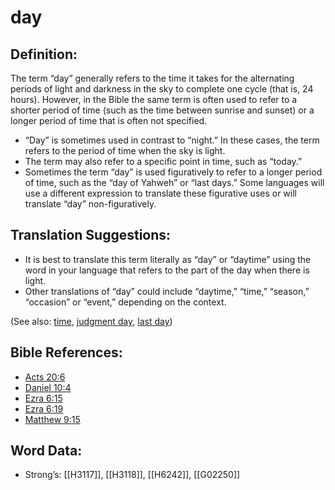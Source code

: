 # day

## Definition:

The term “day” generally refers to the time it takes for the alternating periods of light and darkness in the sky to complete one cycle (that is, 24 hours). However, in the Bible the same term is often used to refer to a shorter period of time (such as the time between sunrise and sunset) or a longer period of time that is often not specified.

* “Day” is sometimes used in contrast to “night.” In these cases, the term refers to the period of time when the sky is light.
* The term may also refer to a specific point in time, such as “today.”
* Sometimes the term “day” is used figuratively to refer to a longer period of time, such as the “day of Yahweh” or “last days.” Some languages will use a different expression to translate these figurative uses or will translate “day” non-figuratively.

## Translation Suggestions:

* It is best to translate this term literally as “day” or “daytime” using the word in your language that refers to the part of the day when there is light.
* Other translations of “day” could include “daytime,” “time,” “season,” “occasion” or “event,” depending on the context.

(See also: [time](../other/time.md), [judgment day](../kt/judgmentday.md), [last day](../kt/lastday.md))

## Bible References:

* [Acts 20:6](rc://en/tn/help/act/20/06)
* [Daniel 10:4](rc://en/tn/help/dan/10/04)
* [Ezra 6:15](rc://en/tn/help/ezr/06/15)
* [Ezra 6:19](rc://en/tn/help/ezr/06/19)
* [Matthew 9:15](rc://en/tn/help/mat/09/15)

## Word Data:

* Strong’s: [[H3117]], [[H3118]], [[H6242]], [[G02250]]
